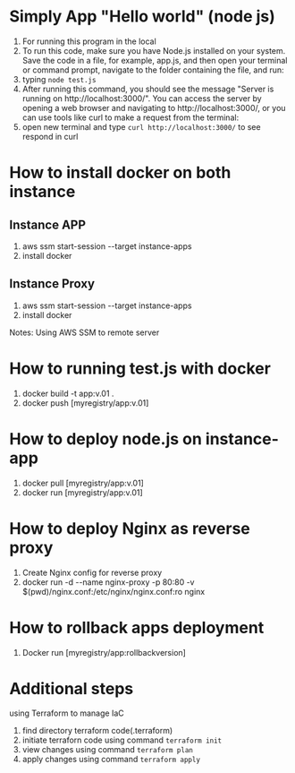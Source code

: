 # Simply App "Hello world" (node js)
1. For running this program in the local
2. To run this code, make sure you have Node.js installed on your system. Save the code in a file, for example, app.js, and then open your terminal or command prompt, navigate to the folder containing the file, and run:
3. typing `node test.js`
4. After running this command, you should see the message "Server is running on http://localhost:3000/". You can access the server by opening a web browser and navigating to http://localhost:3000/, or you can use tools like curl to make a request from the terminal:
5. open new terminal and type `curl http://localhost:3000/` to see respond in curl

# How to install docker on both instance

## Instance APP

1. aws ssm start-session --target instance-apps
2. install docker

## Instance Proxy

1. aws ssm start-session --target instance-apps
2. install docker

Notes:
Using AWS SSM to remote server

# How to running test.js with docker
1. docker build -t app:v.01 .
2. docker push [myregistry/app:v.01]

# How to deploy node.js on instance-app
1. docker pull [myregistry/app:v.01]
2. docker run [myregistry/app:v.01]

# How to deploy Nginx as reverse proxy
1. Create Nginx config for reverse proxy
2. docker run -d --name nginx-proxy -p 80:80 -v $(pwd)/nginx.conf:/etc/nginx/nginx.conf:ro nginx

# How to rollback apps deployment
1. Docker run [myregistry/app:rollbackversion]

# Additional steps
using Terraform to manage IaC 
1. find directory terraform code(.terraform)
2. initiate terraforn code using command `terraform init`
3. view changes using command `terraform plan`
4. apply changes using command `terraform apply`